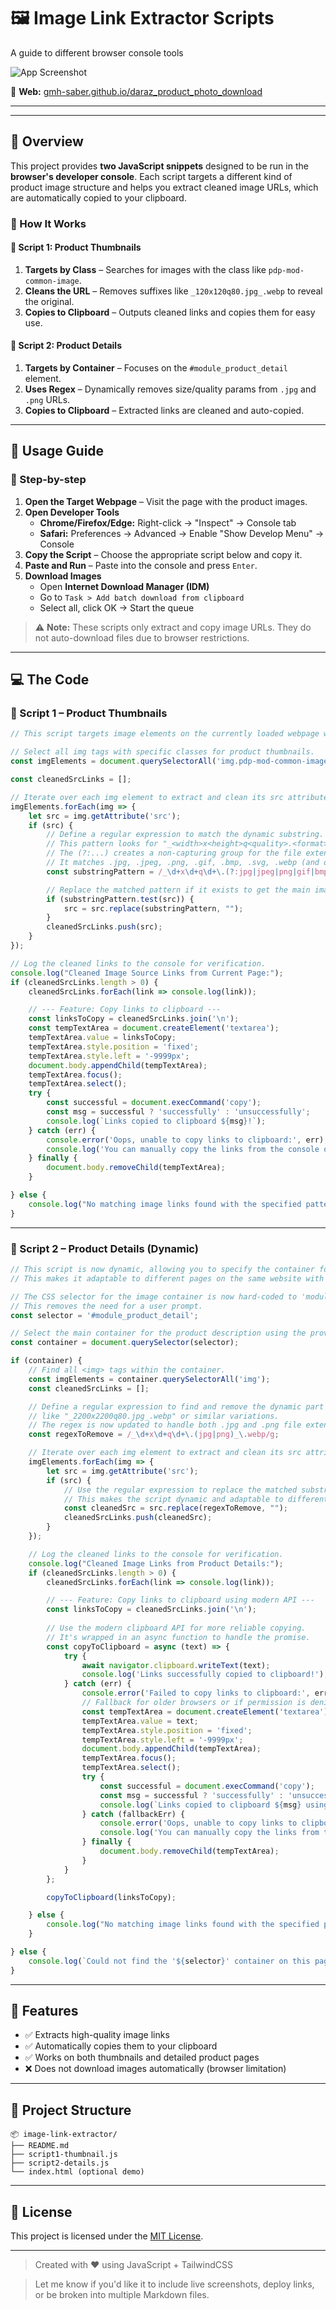 # 🖼️ Image Link Extractor Scripts

A guide to different browser console tools

![App Screenshot](https://github.com/gmh-saber/daraz_product_photo_download/blob/main/screencapture-gmh-saber-github-io-daraz-product-photo-download-2025-08-03-23_33_32.png)

🔗 **Web:** [gmh-saber.github.io/daraz_product_photo_download](https://gmh-saber.github.io/daraz_product_photo_download/)

---

---

## 📄 Overview

This project provides **two JavaScript snippets** designed to be run in the **browser's developer console**. Each script targets a different kind of product image structure and helps you extract cleaned image URLs, which are automatically copied to your clipboard.

### 🧠 How It Works

#### 🔹 Script 1: Product Thumbnails

1. **Targets by Class** – Searches for images with the class like `pdp-mod-common-image`.
2. **Cleans the URL** – Removes suffixes like `_120x120q80.jpg_.webp` to reveal the original.
3. **Copies to Clipboard** – Outputs cleaned links and copies them for easy use.

#### 🔹 Script 2: Product Details

1. **Targets by Container** – Focuses on the `#module_product_detail` element.
2. **Uses Regex** – Dynamically removes size/quality params from `.jpg` and `.png` URLs.
3. **Copies to Clipboard** – Extracted links are cleaned and auto-copied.

---

## 🚀 Usage Guide

### 🧭 Step-by-step

1. **Open the Target Webpage** – Visit the page with the product images.
2. **Open Developer Tools**  
   - **Chrome/Firefox/Edge:** Right-click → "Inspect" → Console tab  
   - **Safari:** Preferences → Advanced → Enable "Show Develop Menu" → Console
3. **Copy the Script** – Choose the appropriate script below and copy it.
4. **Paste and Run** – Paste into the console and press `Enter`.
5. **Download Images**  
   - Open **Internet Download Manager (IDM)**
   - Go to `Task > Add batch download from clipboard`
   - Select all, click OK → Start the queue

> ⚠️ **Note:** These scripts only extract and copy image URLs. They do not auto-download files due to browser restrictions.

---

## 💻 The Code

### 📜 Script 1 – Product Thumbnails

```javascript
// This script targets image elements on the currently loaded webpage with specific class attributes.

// Select all img tags with specific classes for product thumbnails.
const imgElements = document.querySelectorAll('img.pdp-mod-common-image.item-gallery__thumbnail-image');

const cleanedSrcLinks = [];

// Iterate over each img element to extract and clean its src attribute.
imgElements.forEach(img => {
    let src = img.getAttribute('src');
    if (src) {
        // Define a regular expression to match the dynamic substring.
        // This pattern looks for "_<width>x<height>q<quality>.<format>_.webp"
        // The (?:...) creates a non-capturing group for the file extension.
        // It matches .jpg, .jpeg, .png, .gif, .bmp, .svg, .webp (and others if needed)
        const substringPattern = /_\d+x\d+q\d+\.(?:jpg|jpeg|png|gif|bmp|svg|webp)_.webp/i;

        // Replace the matched pattern if it exists to get the main image link.
        if (substringPattern.test(src)) {
            src = src.replace(substringPattern, "");
        }
        cleanedSrcLinks.push(src);
    }
});

// Log the cleaned links to the console for verification.
console.log("Cleaned Image Source Links from Current Page:");
if (cleanedSrcLinks.length > 0) {
    cleanedSrcLinks.forEach(link => console.log(link));

    // --- Feature: Copy links to clipboard ---
    const linksToCopy = cleanedSrcLinks.join('\n');
    const tempTextArea = document.createElement('textarea');
    tempTextArea.value = linksToCopy;
    tempTextArea.style.position = 'fixed';
    tempTextArea.style.left = '-9999px';
    document.body.appendChild(tempTextArea);
    tempTextArea.focus();
    tempTextArea.select();
    try {
        const successful = document.execCommand('copy');
        const msg = successful ? 'successfully' : 'unsuccessfully';
        console.log(`Links copied to clipboard ${msg}!`);
    } catch (err) {
        console.error('Oops, unable to copy links to clipboard:', err);
        console.log('You can manually copy the links from the console output above.');
    } finally {
        document.body.removeChild(tempTextArea);
    }

} else {
    console.log("No matching image links found with the specified pattern.");
}

````

---

### 📜 Script 2 – Product Details (Dynamic)

```javascript
// This script is now dynamic, allowing you to specify the container for the images.
// This makes it adaptable to different pages on the same website with similar structures.

// The CSS selector for the image container is now hard-coded to 'module_product_detail'.
// This removes the need for a user prompt.
const selector = '#module_product_detail';

// Select the main container for the product description using the provided selector.
const container = document.querySelector(selector);

if (container) {
    // Find all <img> tags within the container.
    const imgElements = container.querySelectorAll('img');
    const cleanedSrcLinks = [];

    // Define a regular expression to find and remove the dynamic part of the URL,
    // like "_2200x2200q80.jpg_.webp" or similar variations.
    // The regex is now updated to handle both .jpg and .png file extensions.
    const regexToRemove = /_\d+x\d+q\d+\.(jpg|png)_\.webp/g;

    // Iterate over each img element to extract and clean its src attribute.
    imgElements.forEach(img => {
        let src = img.getAttribute('src');
        if (src) {
            // Use the regular expression to replace the matched substring with an empty string.
            // This makes the script dynamic and adaptable to different image sizes/qualities.
            const cleanedSrc = src.replace(regexToRemove, "");
            cleanedSrcLinks.push(cleanedSrc);
        }
    });

    // Log the cleaned links to the console for verification.
    console.log("Cleaned Image Links from Product Details:");
    if (cleanedSrcLinks.length > 0) {
        cleanedSrcLinks.forEach(link => console.log(link));

        // --- Feature: Copy links to clipboard using modern API ---
        const linksToCopy = cleanedSrcLinks.join('\n');
        
        // Use the modern clipboard API for more reliable copying.
        // It's wrapped in an async function to handle the promise.
        const copyToClipboard = async (text) => {
            try {
                await navigator.clipboard.writeText(text);
                console.log('Links successfully copied to clipboard!');
            } catch (err) {
                console.error('Failed to copy links to clipboard:', err);
                // Fallback for older browsers or if permission is denied.
                const tempTextArea = document.createElement('textarea');
                tempTextArea.value = text;
                tempTextArea.style.position = 'fixed';
                tempTextArea.style.left = '-9999px';
                document.body.appendChild(tempTextArea);
                tempTextArea.focus();
                tempTextArea.select();
                try {
                    const successful = document.execCommand('copy');
                    const msg = successful ? 'successfully' : 'unsuccessfully';
                    console.log(`Links copied to clipboard ${msg} using fallback!`);
                } catch (fallbackErr) {
                    console.error('Oops, unable to copy links to clipboard with fallback:', fallbackErr);
                    console.log('You can manually copy the links from the console output above.');
                } finally {
                    document.body.removeChild(tempTextArea);
                }
            }
        };

        copyToClipboard(linksToCopy);

    } else {
        console.log("No matching image links found with the specified pattern.");
    }

} else {
    console.log(`Could not find the '${selector}' container on this page.`);
}

```

---

## 🔧 Features

* ✅ Extracts high-quality image links
* ✅ Automatically copies them to your clipboard
* ✅ Works on both thumbnails and detailed product pages
* ❌ Does not download images automatically (browser limitation)

---

## 📂 Project Structure

```
📦 image-link-extractor/
├── README.md
├── script1-thumbnail.js
├── script2-details.js
└── index.html (optional demo)
```

---

## 📎 License

This project is licensed under the [MIT License](LICENSE).

---

> Created with ❤️ using JavaScript + TailwindCSS

> Let me know if you'd like it to include live screenshots, deploy links, or be broken into multiple Markdown files.
